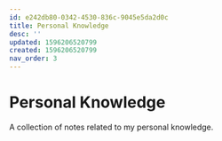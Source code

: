 ```yaml
---
id: e242db80-0342-4530-836c-9045e5da2d0c
title: Personal Knowledge
desc: ''
updated: 1596206520799
created: 1596206520799
nav_order: 3
---
```


# Personal Knowledge

A collection of notes related to my personal knowledge. 
